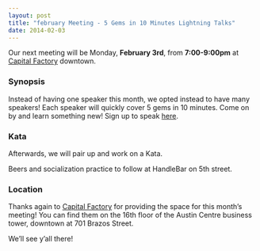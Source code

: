 ```yaml
---
layout: post
title: "february Meeting - 5 Gems in 10 Minutes Lightning Talks"
date: 2014-02-03
---
```


Our next meeting will be Monday, **February 3rd**, from **7:00-9:00pm** at
[Capital Factory][CF] downtown.

 [CF]: http://www.capitalfactory.com/about/contact/

### Synopsis
Instead of having one speaker this month, we opted instead to have many speakers! Each speaker will quickly cover 5 gems in 10 minutes. Come on by and learn something new! Sign up to speak [here][signup].

 [signup]: https://github.com/austin-rb/Meetings/wiki/February:-5-Gems-in-10-minutes-Lightning-Talks

### Kata

Afterwards, we will pair up and work on a Kata.

Beers and socialization practice to follow at HandleBar on 5th street.

### Location

Thanks again to [Capital Factory](http://www.capitalfactory.com/) for providing
the space for this month’s meeting! You can find them on the 16th floor of the
Austin Centre business tower, downtown at 701 Brazos Street.

We’ll see y’all there!

